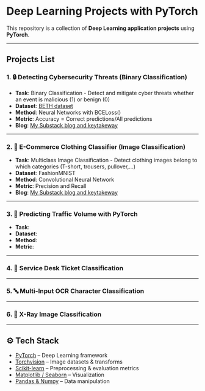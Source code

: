 # Deep Learning Projects with PyTorch

This repository is a collection of **Deep Learning application projects** using **PyTorch**.  

---

## Projects List

### 1. 🔒 Detecting Cybersecurity Threats (Binary Classification)
- **Task**: Binary Classification - Detect and mitigate cyber threats whether an event is malicious (1) or benign (0)
- **Dataset**: [BETH dataset](https://www.kaggle.com/datasets/katehighnam/beth-dataset)
- **Method**: Neural Networks with BCELoss()
- **Metric**: Accuracy = Correct predictions/All predictions
- **Blog**: [My Substack blog and keytakeway]()

---

### 2. 👕 E-Commerce Clothing Classifier (Image Classification)
 - **Task**: Multiclass Image Classification - Detect clothing images belong to which categories (T-short, trousers, pullover,...)
- **Dataset**: FashionMNIST
- **Method**: Convolutional Neural Network
- **Metric**: Precision and Recall
- **Blog**: [My Substack blog and keytakeway]()

---

### 3. 🚦 Predicting Traffic Volume with PyTorch
- **Task**: 
- **Dataset**: 
- **Method**: 
- **Metric**: 

---

### 4. 📝 Service Desk Ticket Classification
 

---

### 5. 🔤 Multi-Input OCR Character Classification
 

---

### 6. 🩻 X-Ray Image Classification


---

## ⚙️ Tech Stack
- [PyTorch](https://pytorch.org/) – Deep Learning framework  
- [Torchvision](https://pytorch.org/vision/stable/index.html) – Image datasets & transforms  
- [Scikit-learn](https://scikit-learn.org/) – Preprocessing & evaluation metrics  
- [Matplotlib / Seaborn](https://matplotlib.org/) – Visualization  
- [Pandas & Numpy](https://pandas.pydata.org/) – Data manipulation  


